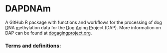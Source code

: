 # DAPDNAm
A GitHub R package with functions and workflows for the processing of dog <ins>D</ins>NA <ins>m</ins>ethylation data for the <ins>D</ins>og <ins>A</ins>ging <ins>P</ins>roject (DAP). More information on DAP can be found at <ins>dogagingproject.org</ins>.

### Terms and definitions:

